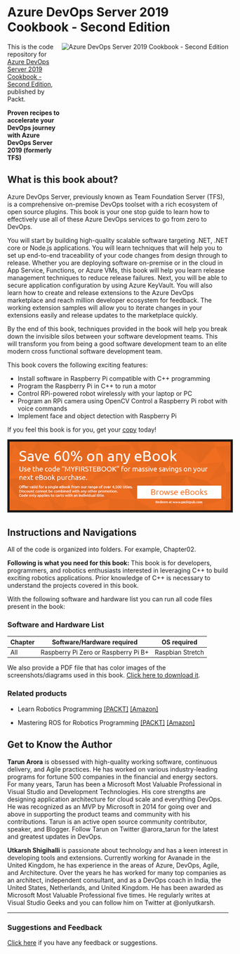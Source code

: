 # Azure DevOps Server 2019 Cookbook - Second Edition 
<a href="https://prod.packtpub.com/hardware-and-creative/hands-robotics-programming-c?utm_source=github&utm_medium=repository&utm_campaign=9781789139006">  <img src="https://prod.packtpub.com/media/catalog/product/cache/a22c7d190d97ca25f5f1089471ab8502/b/1/b10651_mockupcover_0.png" alt="Azure DevOps Server 2019 Cookbook - Second Edition" height="256px" align="right"></a>

This is the code repository for [Azure DevOps Server 2019 Cookbook - Second Edition](https://prod.packtpub.com/hardware-and-creative/hands-robotics-programming-c?utm_source=github&utm_medium=repository&utm_campaign=9781789139006), published by Packt.

**Proven recipes to accelerate your DevOps journey with Azure DevOps Server 2019 (formerly TFS)**

## What is this book about?
Azure DevOps Server, previously known as Team Foundation Server (TFS), is a comprehensive on-premise DevOps toolset with a rich ecosystem of open source plugins. This book is your one stop guide to learn how to effectively use all of these Azure DevOps services to go from zero to DevOps.

You will start by building high-quality scalable software targeting .NET, .NET core or Node.js applications. You will learn techniques that will help you to set up end-to-end traceability of your code changes from design through to release. Whether you are deploying software on-premise or in the cloud in App Service, Functions, or Azure VMs, this book will help you learn release management techniques to reduce release failures. Next, you will be able to secure application configuration by using Azure KeyVault. You will also learn how to create and release extensions to the Azure DevOps marketplace and reach million developer ecosystem for feedback. The working extension samples will allow you to iterate changes in your extensions easily and release updates to the marketplace quickly. 

By the end of this book, techniques provided in the book will help you break down the invisible silos between your software development teams. This will transform you from being a good software development team to an elite modern cross functional software development team.

This book covers the following exciting features:

* Install software in Raspberry Pi compatible with C++ programming
* Program the Raspberry Pi in C++ to run a motor
* Control RPi-powered robot wirelessly with your laptop or PC
* Program an RPi camera using OpenCV Control a Raspberry Pi robot with voice commands
* Implement face and object detection with Raspberry Pi

If you feel this book is for you, get your [copy](https://www.amazon.com/dp/1789139007) today!

<a href="https://www.packtpub.com/?utm_source=github&utm_medium=banner&utm_campaign=GitHubBanner"><img src="https://raw.githubusercontent.com/PacktPublishing/GitHub/master/GitHub.png" 
alt="https://www.packtpub.com/" border="5" /></a>

## Instructions and Navigations
All of the code is organized into folders. For example, Chapter02.

**Following is what you need for this book:**
This book is for developers, programmers, and robotics enthusiasts interested in leveraging C++ to build exciting robotics applications. Prior knowledge of C++ is necessary to understand the projects covered in this book.

With the following software and hardware list you can run all code files present in the book:
### Software and Hardware List
| Chapter | Software/Hardware required | OS required |
| -------- | ------------------------------------ | ----------------------------------- |
| All | Raspberry Pi Zero or Raspberry Pi B+ | Raspbian Stretch |


We also provide a PDF file that has color images of the screenshots/diagrams used in this book. [Click here to download it](https://www.packtpub.com/sites/default/files/downloads/9781789139006_ColorImages.pdf).

### Related products
* Learn Robotics Programming [[PACKT]](https://prod.packtpub.com/hardware-and-creative/learn-robotics-programming?utm_source=github&utm_medium=repository&utm_campaign=9781789340747) [[Amazon]](https://www.amazon.com/dp/1789340748)

* Mastering ROS for Robotics Programming [[PACKT]](https://prod.packtpub.com/hardware-and-creative/mastering-ros-robotics-programming?utm_source=github&utm_medium=repository&utm_campaign=9781783551798) [[Amazon]](https://www.amazon.com/dp/1788478959)




## Get to Know the Author
**Tarun Arora** is obsessed with high-quality working software, continuous delivery, and Agile practices. He has worked on various industry-leading programs for fortune 500 companies in the financial and energy sectors. For many years, Tarun has been a Microsoft Most Valuable Professional in Visual Studio and Development Technologies. His core strengths are designing application architecture for cloud scale and everything DevOps. He was recognized as an MVP by Microsoft in 2014 for going over and above in supporting the product teams and community with his contributions. Tarun is an active open source community contributor, speaker, and Blogger. Follow Tarun on Twitter @arora_tarun for the latest and greatest updates in DevOps.

**Utkarsh Shigihalli** is passionate about technology and has a keen interest in developing tools and extensions. Currently working for Avanade in the United Kingdom, he has experience in the areas of Azure, DevOps, Agile, and Architecture. Over the years he has worked for many top companies as an architect, independent consultant, and as a DevOps coach in India, the United States, Netherlands, and United Kingdom.
He has been awarded as Microsoft Most Valuable Professional five times. He regularly writes at Visual Studio Geeks and you can follow him on Twitter at @onlyutkarsh.

****


### Suggestions and Feedback
[Click here](https://docs.google.com/forms/d/e/1FAIpQLSdy7dATC6QmEL81FIUuymZ0Wy9vH1jHkvpY57OiMeKGqib_Ow/viewform) if you have any feedback or suggestions.


